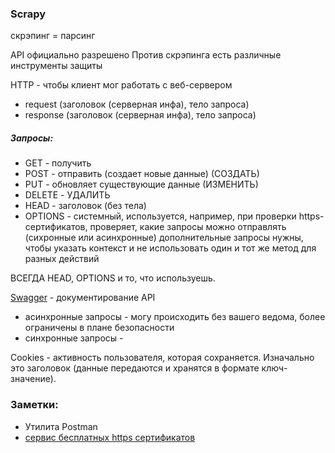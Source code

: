 ### Scrapy

скрэпинг = парсинг

API официально разрешено
Против скрэпинга есть различные инструменты защиты

HTTP - чтобы клиент мог работать с веб-сервером
- request (заголовок (серверная инфа), тело запроса)
- response (заголовок (серверная инфа), тело запроса)


##### Запросы:

- GET - получить
- POST - отправить (создает новые данные) (СОЗДАТЬ)
- PUT - обновляет существующие данные (ИЗМЕНИТЬ)
- DELETE - УДАЛИТЬ
- HEAD - заголовок (без тела)
- OPTIONS - системный, используется, например, при проверки https-сертификатов, проверяет, какие запросы можно отправлять (сихронные или асинхронные)
дополнительные запросы нужны, чтобы указать контекст и не использовать один и тот же метод для разных действий

ВСЕГДА HEAD, OPTIONS и то, что используешь.

[Swagger](http://petstore.swagger.io/#/) - документирование API

- асинхронные запросы - могу происходить без вашего ведома, более ограничены в плане безопасности
- синхронные запросы - 

Cookies - активность пользователя, которая сохраняется. Изначально это заголовок (данные передаются и хранятся в формате ключ-значение).


### Заметки:

- Утилита Postman 
- [сервис бесплатных https сертификатов](https://letsencrypt.org/)
